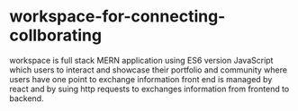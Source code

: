 # workspace-for-connecting-collborating
workspace is full stack MERN application using ES6 version JavaScript which users to interact and showcase their portfolio  and community where users have one point to exchange information
front end is managed by react and by suing http requests to exchanges information from frontend to backend.
